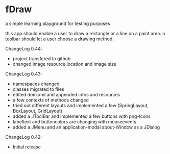 # fDraw
a simple learning playground for testing purposes

this app should enable a user to draw a rectangle or a line on a paint area. 
a toolbar should let a user choose a drawing method.

ChangeLog 0.44:
- project transfered to github
- changed image resource location and image size

ChangeLog 0.43:
- namespaces changed
- classes migrated to files
- edited dom.xml and appended infos and resources
- a few contexts of methods changed
- tried out different layouts and implemented a few (SpringLayout, BoxLayout, GridLayout)
- added a JToolBar and implemented a few buttons with png-Icons
- labeltext and buttoncolors are changing with mouseevents
- added a JMenu and an application-modal about-Window as a JDialog
 
ChangeLog 0.42:
- Initial release
